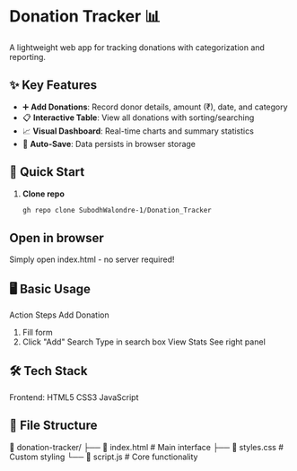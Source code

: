# Donation Tracker 📊

A lightweight web app for tracking donations with categorization and reporting.

## ✨ Key Features

- ➕ **Add Donations**: Record donor details, amount (₹), date, and category
- 📋 **Interactive Table**: View all donations with sorting/searching
- 📈 **Visual Dashboard**: Real-time charts and summary statistics
- 💾 **Auto-Save**: Data persists in browser storage

## 🚀 Quick Start

1. **Clone repo**  
   ```bash
   gh repo clone SubodhWalondre-1/Donation_Tracker

## Open in browser
Simply open index.html - no server required!

## 🖥️ Basic Usage
Action Steps
Add Donation	
1. Fill form
2. Click "Add"
Search Type in search box
View Stats See right panel

## 🛠️ Tech Stack
Frontend: HTML5 CSS3 JavaScript

## 📂 File Structure
📁 donation-tracker/
├── 📄 index.html       # Main interface
├── 📄 styles.css       # Custom styling
└── 📄 script.js        # Core functionality
